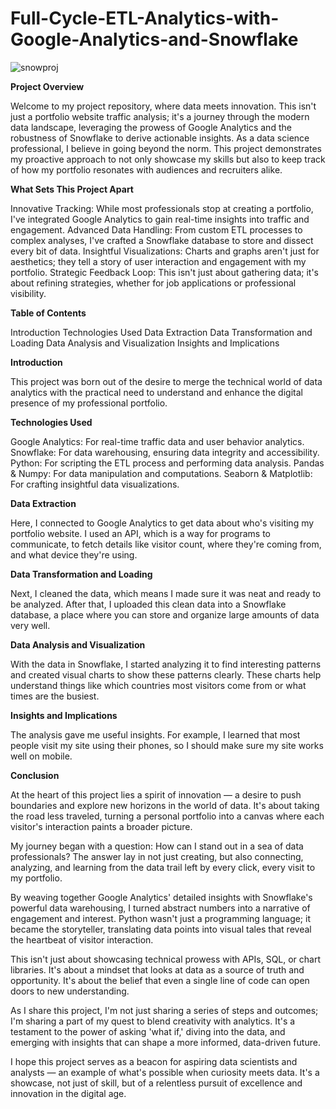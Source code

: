 # Full-Cycle-ETL-Analytics-with-Google-Analytics-and-Snowflake

![snowproj](https://github.com/Abhi0323/Full-Cycle-ETL-Analytics-with-Google-Analytics-and-Snowflake/assets/112967999/71137acd-578f-45c9-8229-1e2de3b04ad2)

**Project Overview**

Welcome to my project repository, where data meets innovation. This isn't just a portfolio website traffic analysis; it's a journey through the modern data landscape, leveraging the prowess of Google Analytics and the robustness of Snowflake to derive actionable insights. As a data science professional, I believe in going beyond the norm. This project demonstrates my proactive approach to not only showcase my skills but also to keep track of how my portfolio resonates with audiences and recruiters alike.

**What Sets This Project Apart**

Innovative Tracking: While most professionals stop at creating a portfolio, I've integrated Google Analytics to gain real-time insights into traffic and engagement.
Advanced Data Handling: From custom ETL processes to complex analyses, I've crafted a Snowflake database to store and dissect every bit of data.
Insightful Visualizations: Charts and graphs aren't just for aesthetics; they tell a story of user interaction and engagement with my portfolio.
Strategic Feedback Loop: This isn't just about gathering data; it's about refining strategies, whether for job applications or professional visibility.

**Table of Contents**

Introduction
Technologies Used
Data Extraction
Data Transformation and Loading
Data Analysis and Visualization
Insights and Implications


**Introduction**

This project was born out of the desire to merge the technical world of data analytics with the practical need to understand and enhance the digital presence of my professional portfolio.

**Technologies Used**

Google Analytics: For real-time traffic data and user behavior analytics.
Snowflake: For data warehousing, ensuring data integrity and accessibility.
Python: For scripting the ETL process and performing data analysis.
Pandas & Numpy: For data manipulation and computations.
Seaborn & Matplotlib: For crafting insightful data visualizations.

**Data Extraction**

Here, I connected to Google Analytics to get data about who's visiting my portfolio website. I used an API, which is a way for programs to communicate, to fetch details like visitor count, where they're coming from, and what device they're using.

**Data Transformation and Loading**

Next, I cleaned the data, which means I made sure it was neat and ready to be analyzed. After that, I uploaded this clean data into a Snowflake database, a place where you can store and organize large amounts of data very well.

**Data Analysis and Visualization**

With the data in Snowflake, I started analyzing it to find interesting patterns and created visual charts to show these patterns clearly. These charts help understand things like which countries most visitors come from or what times are the busiest.

**Insights and Implications**

The analysis gave me useful insights. For example, I learned that most people visit my site using their phones, so I should make sure my site works well on mobile.

**Conclusion**

At the heart of this project lies a spirit of innovation — a desire to push boundaries and explore new horizons in the world of data. It's about taking the road less traveled, turning a personal portfolio into a canvas where each visitor's interaction paints a broader picture.

My journey began with a question: How can I stand out in a sea of data professionals? The answer lay in not just creating, but also connecting, analyzing, and learning from the data trail left by every click, every visit to my portfolio.

By weaving together Google Analytics' detailed insights with Snowflake's powerful data warehousing, I turned abstract numbers into a narrative of engagement and interest. Python wasn't just a programming language; it became the storyteller, translating data points into visual tales that reveal the heartbeat of visitor interaction.

This isn't just about showcasing technical prowess with APIs, SQL, or chart libraries. It's about a mindset that looks at data as a source of truth and opportunity. It's about the belief that even a single line of code can open doors to new understanding.

As I share this project, I'm not just sharing a series of steps and outcomes; I'm sharing a part of my quest to blend creativity with analytics. It's a testament to the power of asking 'what if,' diving into the data, and emerging with insights that can shape a more informed, data-driven future.

I hope this project serves as a beacon for aspiring data scientists and analysts — an example of what's possible when curiosity meets data. It's a showcase, not just of skill, but of a relentless pursuit of excellence and innovation in the digital age.
